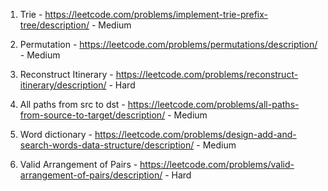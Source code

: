 1. Trie - https://leetcode.com/problems/implement-trie-prefix-tree/description/ - Medium

2. Permutation - https://leetcode.com/problems/permutations/description/ - Medium

3. Reconstruct Itinerary - https://leetcode.com/problems/reconstruct-itinerary/description/ - Hard

4. All paths from src to dst - https://leetcode.com/problems/all-paths-from-source-to-target/description/ - Medium

5. Word dictionary - https://leetcode.com/problems/design-add-and-search-words-data-structure/description/ - Medium

6. Valid Arrangement of Pairs - https://leetcode.com/problems/valid-arrangement-of-pairs/description/ - Hard
